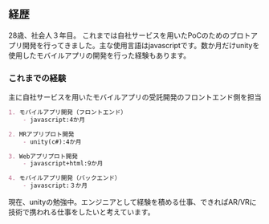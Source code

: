 ## 経歴

28歳、社会人３年目。
これまでは自社サービスを用いたPoCのためのプロトアプリ開発を行ってきました。主な使用言語はjavascriptです。数か月だけunityを使用したモバイルアプリの開発を行った経験もあります。


### これまでの経験

主に自社サービスを用いたモバイルアプリの受託開発のフロントエンド側を担当

```markdown
1. モバイルアプリ開発（フロントエンド）
    - javascript:4か月

2. MRアプリプロト開発
    - unity(c#):4か月

3. Webアプリプロト開発
    - javascript+html:9か月

4. モバイルアプリ開発（バックエンド）
    - javascript:３か月
```

現在、unityの勉強中。エンジニアとして経験を積める仕事、できればAR/VRに技術で携われる仕事をしたいと考えています。